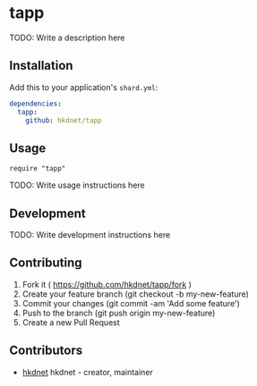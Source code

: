 # tapp

TODO: Write a description here

## Installation

Add this to your application's `shard.yml`:

```yaml
dependencies:
  tapp:
    github: hkdnet/tapp
```


## Usage


```crystal
require "tapp"
```


TODO: Write usage instructions here

## Development

TODO: Write development instructions here

## Contributing

1. Fork it ( https://github.com/hkdnet/tapp/fork )
2. Create your feature branch (git checkout -b my-new-feature)
3. Commit your changes (git commit -am 'Add some feature')
4. Push to the branch (git push origin my-new-feature)
5. Create a new Pull Request

## Contributors

- [hkdnet](https://github.com/hkdnet) hkdnet - creator, maintainer
